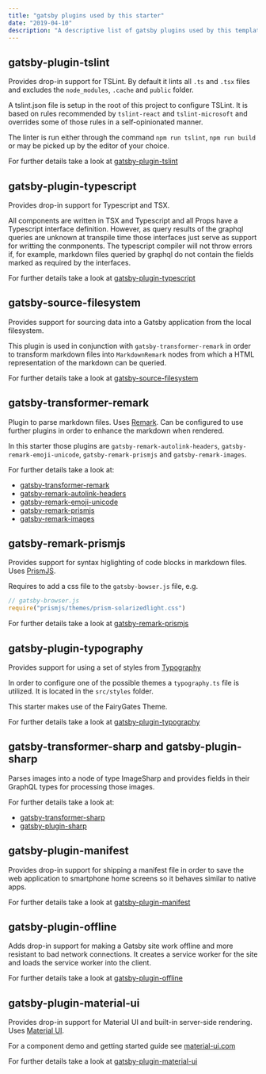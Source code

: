 ```yaml
---
title: "gatsby plugins used by this starter"
date: "2019-04-10"
description: "A descriptive list of gatsby plugins used by this template. For each plugin a short overview, usage in this starter and a link to the plugins site is given."
---
```


## gatsby-plugin-tslint

Provides drop-in support for TSLint. By default it lints all `.ts` and `.tsx` files and excludes the `node_modules`, `.cache` and `public` folder.

A tslint.json file is setup in the root of this project to configure TSLint. It is based on rules recommended by `tslint-react` and `tslint-microsoft` and overrides some of those rules in a self-opinionated manner.

The linter is run either through the command `npm run tslint`, `npm run build` or may be picked up by the editor of your choice.

For further details take a look at [gatsby-plugin-tslint](https://www.gatsbyjs.org/packages/gatsby-plugin-tslint/)

## gatsby-plugin-typescript

Provides drop-in support for Typescript and TSX.

All components are written in TSX and Typescript and all Props have a Typescript interface definition. However, as query results of the graphql queries are unknown at transpile time those interfaces just serve as support for writting the conmponents. The typescript compiler will not throw errors if, for example, markdown files queried by graphql do not contain the fields marked as required by the interfaces.

For further details take a look at [gatsby-plugin-typescript](https://www.gatsbyjs.org/packages/gatsby-plugin-typescript/)

## gatsby-source-filesystem

Provides support for sourcing data into a Gatsby application from the local filesystem.

This plugin is used in conjunction with `gatsby-transformer-remark` in order to transform markdown files into `MarkdownRemark` nodes from which a HTML representation of the markdown can be queried.

For further details take a look at [gatsby-source-filesystem](https://www.gatsbyjs.org/packages/gatsby-source-filesystem/)

## gatsby-transformer-remark

Plugin to parse markdown files. Uses [Remark](http://remark.js.org/ "Remark"). Can be configured to use further plugins in order to enhance the markdown when rendered.

In this starter those plugins are `gatsby-remark-autolink-headers`, `gatsby-remark-emoji-unicode`, `gatsby-remark-prismjs` and `gatsby-remark-images`.

For further details take a look at:

- [gatsby-transformer-remark](https://www.gatsbyjs.org/packages/gatsby-transformer-remark/)
- [gatsby-remark-autolink-headers](https://www.gatsbyjs.org/packages/gatsby-remark-autolink-headers/)
- [gatsby-remark-emoji-unicode](https://www.gatsbyjs.org/packages/gatsby-remark-emoji-unicode/)
- [gatsby-remark-prismjs](https://www.gatsbyjs.org/packages/gatsby-remark-prismjs/)
- [gatsby-remark-images](https://www.gatsbyjs.org/packages/gatsby-remark-images/)

## gatsby-remark-prismjs

Provides support for syntax higlighting of code blocks in markdown files. Uses [PrismJS](http://prismjs.com/ "PrismJS").

Requires to add a css file to the `gatsby-bowser.js` file, e.g.

```javascript
// gatsby-browser.js
require("prismjs/themes/prism-solarizedlight.css")
```

For further details take a look at [gatsby-remark-prismjs](https://www.gatsbyjs.org/packages/gatsby-remark-prismjs/)

## gatsby-plugin-typography

Provides support for using a set of styles from [Typography](https://kyleamathews.github.io/typography.js/)

In order to configure one of the possible themes a `typography.ts` file is utilized. It is located in the `src/styles` folder.

This starter makes use of the FairyGates Theme.

For further details take a look at [gatsby-plugin-typography](https://www.gatsbyjs.org/packages/gatsby-plugin-typography/)

## gatsby-transformer-sharp and gatsby-plugin-sharp

Parses images into a node of type ImageSharp and provides fields in their GraphQL types for processing those images.

For further details take a look at:

- [gatsby-transformer-sharp](https://www.gatsbyjs.org/packages/gatsby-transformer-sharp/)
- [gatsby-plugin-sharp](https://www.gatsbyjs.org/packages/gatsby-plugin-sharp/)

## gatsby-plugin-manifest

Provides drop-in support for shipping a manifest file in order to save the web application to smartphone home screens so it behaves similar to native apps.

For further details take a look at [gatsby-plugin-manifest](https://www.gatsbyjs.org/packages/gatsby-plugin-manifest/)

## gatsby-plugin-offline

Adds drop-in support for making a Gatsby site work offline and more resistant to bad network connections. It creates a service worker for the site and loads the service worker into the client.

For further details take a look at [gatsby-plugin-offline](https://www.gatsbyjs.org/packages/gatsby-plugin-offline/)

## gatsby-plugin-material-ui

Provides drop-in support for Material UI and built-in server-side rendering. Uses [Material UI](https://github.com/mui-org/material-ui).

For a component demo and getting started guide see [material-ui.com](https://material-ui.com/getting-started/usage/)

For further details take a look at [gatsby-plugin-material-ui](https://www.gatsbyjs.org/packages/gatsby-plugin-material-ui/)
